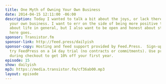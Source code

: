 ```yaml
---
title: One Myth of Owning Your Own Business
date: 2014-04-15 12:11:00 -06:00
description: Today I wanted to talk a bit about the joys, or lack thereof, of owning
  your own business. I want to err on the side of being more positive than negative
  about life in general, but I also want to be open and honest about struggles. So
  here goes.
sponsor: Transistor.fm
sponsor-link: http://feed.press/dailyish
sponsor-copy: Hosting and feed support provided by Feed.Press.  Sign-up today and
  try FeedPress on a 14 day trial (no contracts or commitments). Use promo code "dailyish"
  during checkout to get 10% off your first year.
episode: 15
show: dailyish
mp3: https://media.transistor.fm/cf36ab00.mp3
layout: episode
---
```



